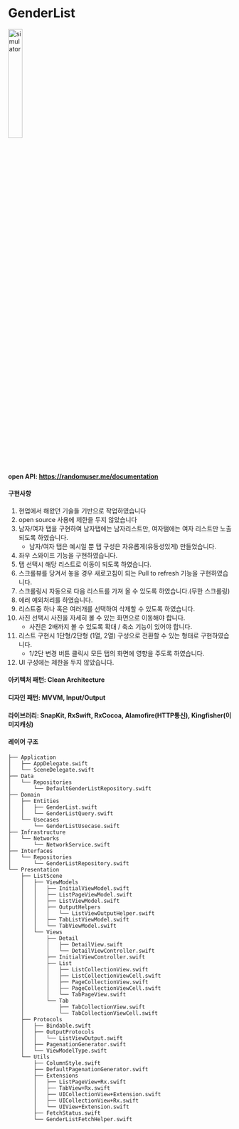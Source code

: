 # GenderList

<p align="left">  
<img src="https://github.com/ronick-grammer/GenderList/assets/73280175/03dbf156-22af-4302-a327-d88394f48866" alt="simulator" width="25%">
</p>

#### open API: https://randomuser.me/documentation

#### 구현사항 

1. 현업에서 해왔던 기술들 기반으로 작업하였습니다
2. open source 사용에 제한을 두지 않았습니다
3. 남자/여자 탭을 구현하여 남자탭에는 남자리스트만, 여자탬에는 여자 리스트만 노출되도록 하였습니다.
   - 남자/여자 탭은 예시일 뿐 탭 구성은 자유롭게(유동성있게) 만들었습니다.
4. 좌우 스와이프 기능을 구현하였습니다.
5. 탭 선택시 해당 리스트로 이동이 되도록 하였습니다.
6. 스크롤뷰를 당겨서 놓을 경우 새로고침이 되는 Pull to refresh 기능을 구현하였습니다.
7. 스크롤링시 자동으로 다음 리스트를 가져 올 수 있도록 하였습니다.(무한 스크롤링)
8. 에러 예외처리를 하였습니다.
9. 리스트중 하나 혹은 여러개를 선택하여 삭제할 수 있도록 하였습니다.
10. 사진 선택시 사진을 자세히 볼 수 있는 화면으로 이동해야 합니다.
    - 사진은 2배까지 볼 수 있도록 확대 / 축소 기능이 있어야 합니다.
11. 리스트 구현시 1단형/2단형 (1열, 2열) 구성으로 전환할 수 있는 형태로 구현하였습니다.
    - 1/2단 변경 버튼 클릭시 모든 탭의 화면에 영향을 주도록 하였습니다.
12. UI 구성에는 제한을 두지 않았습니다.

#### 아키텍처 패턴: Clean Architecture
#### 디자인 패턴: MVVM, Input/Output
#### 라이브러리: SnapKit, RxSwift, RxCocoa, Alamofire(HTTP통신), Kingfisher(이미지캐싱)

#### 레이어 구조
```
├── Application
│   ├── AppDelegate.swift
│   └── SceneDelegate.swift
├── Data
│   └── Repositories
│       └── DefaultGenderListRepository.swift
├── Domain
│   ├── Entities
│   │   ├── GenderList.swift
│   │   └── GenderListQuery.swift
│   └── Usecases
│       └── GenderListUsecase.swift
├── Infrastructure
│   └── Networks
│       └── NetworkService.swift
├── Interfaces
│   └── Repositories
│       └── GenderListRepository.swift
└── Presentation
    ├── ListScene
    │   ├── ViewModels
    │   │   ├── InitialViewModel.swift
    │   │   ├── ListPageViewModel.swift
    │   │   ├── ListViewModel.swift
    │   │   ├── OutputHelpers
    │   │   │   └── ListViewOutputHelper.swift
    │   │   ├── TabListViewModel.swift
    │   │   └── TabViewModel.swift
    │   └── Views
    │       ├── Detail
    │       │   ├── DetailView.swift
    │       │   └── DetailViewController.swift
    │       ├── InitialViewController.swift
    │       ├── List
    │       │   ├── ListCollectionView.swift
    │       │   ├── ListCollectionViewCell.swift
    │       │   ├── PageCollectionView.swift
    │       │   ├── PageCollectionViewCell.swift
    │       │   └── TabPageView.swift
    │       └── Tab
    │           ├── TabCollectionView.swift
    │           └── TabCollectionViewCell.swift
    ├── Protocols
    │   ├── Bindable.swift
    │   ├── OutputProtocols
    │   │   └── ListViewOutput.swift
    │   ├── PagenationGenerator.swift
    │   └── ViewModelType.swift
    └── Utils
        ├── ColumnStyle.swift
        ├── DefaultPagenationGenerator.swift
        ├── Extensions
        │   ├── ListPageView+Rx.swift
        │   ├── TabView+Rx.swift
        │   ├── UICollectionView+Extension.swift
        │   ├── UICollectionView+Rx.swift
        │   └── UIView+Extension.swift
        ├── FetchStatus.swift
        └── GenderListFetchHelper.swift
```
